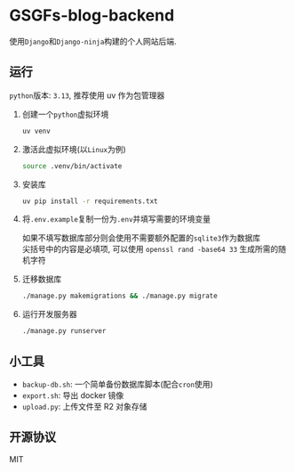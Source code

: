 # GSGFs-blog-backend

使用`Django`和`Django-ninja`构建的个人网站后端.

## 运行

`python`版本: `3.13`, 推荐使用 uv 作为包管理器

1. 创建一个`python`虚拟环境

   ```bash
   uv venv
   ```

2. 激活此虚拟环境(以`Linux`为例)

   ```bash
   source .venv/bin/activate
   ```

3. 安装库

   ```bash
   uv pip install -r requirements.txt
   ```

4. 将`.env.example`复制一份为`.env`并填写需要的环境变量

   如果不填写数据库部分则会使用不需要额外配置的`sqlite3`作为数据库  
   尖括号中的内容是必填项, 可以使用 `openssl rand -base64 33` 生成所需的随机字符

5. 迁移数据库

   ```bash
   ./manage.py makemigrations && ./manage.py migrate
   ```

6. 运行开发服务器

   ```bash
   ./manage.py runserver
   ```

## 小工具

- `backup-db.sh`: 一个简单备份数据库脚本(配合`cron`使用)
- `export.sh`: 导出 docker 镜像
- `upload.py`: 上传文件至 R2 对象存储

## 开源协议

MIT
